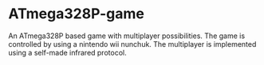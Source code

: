# ATmega328P-game
An ATmega328P based game with multiplayer possibilities.
The game is controlled by  using a nintendo wii nunchuk.
The multiplayer is implemented using a self-made infrared protocol.

